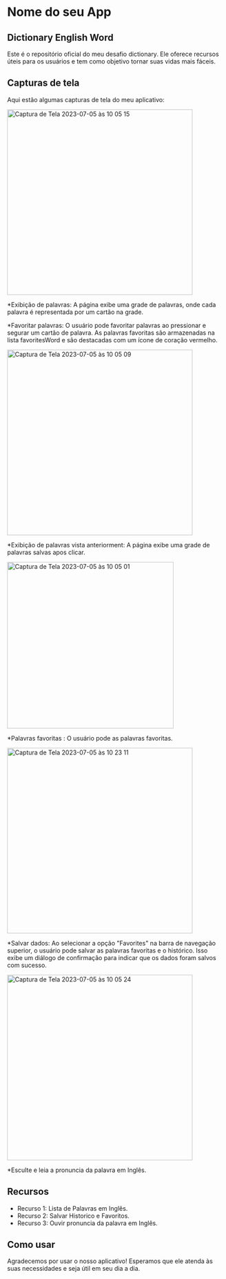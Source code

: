 # Nome do seu App

## Dictionary English Word

Este é o repositório oficial do meu desafio dictionary. Ele oferece recursos úteis para os usuários e tem como objetivo tornar suas vidas mais fáceis.

## Capturas de tela

Aqui estão algumas capturas de tela do meu aplicativo:

<img width="430" alt="Captura de Tela 2023-07-05 às 10 05 15" src="https://github.com/Ednacio/desafio-dictionary/assets/83678426/7a1089a0-2e5c-4af4-b676-b5e9d8115ab5">

*Exibição de palavras: A página exibe uma grade de palavras, onde cada palavra é representada por um cartão na grade.

*Favoritar palavras: O usuário pode favoritar palavras ao pressionar e segurar um cartão de palavra. As palavras favoritas são armazenadas na lista favoritesWord e são destacadas com um ícone de coração vermelho.


<img width="430" alt="Captura de Tela 2023-07-05 às 10 05 09" src="https://github.com/Ednacio/desafio-dictionary/assets/83678426/164cdb98-5638-425b-aae2-210c80743729">

*Exibição de palavras vista anteriorment: A página exibe uma grade de palavras salvas apos clicar.

<img width="386" alt="Captura de Tela 2023-07-05 às 10 05 01" src="https://github.com/Ednacio/desafio-dictionary/assets/83678426/7278285f-0428-4bfa-aaf5-5de578ad95e2">

*Palavras favoritas : O usuário pode as palavras favoritas.

<img width="430" alt="Captura de Tela 2023-07-05 às 10 23 11" src="https://github.com/Ednacio/desafio-dictionary/assets/83678426/4317e82b-8e59-4a29-9897-a5dcea5dadd0">

*Salvar dados: Ao selecionar a opção "Favorites" na barra de navegação superior, o usuário pode salvar as palavras favoritas e o histórico. Isso exibe um diálogo de confirmação para indicar que os dados foram salvos com sucesso.

<img width="430" alt="Captura de Tela 2023-07-05 às 10 05 24" src="https://github.com/Ednacio/desafio-dictionary/assets/83678426/3b3d00ae-2375-4093-bfe0-3ba7ea500a7e">

*Esculte e leia a pronuncia da palavra em Inglês.


## Recursos

- Recurso 1: Lista de Palavras em Inglês.
- Recurso 2: Salvar Historico e Favoritos.
- Recurso 3: Ouvir pronuncia da palavra em Inglês.

## Como usar


Agradecemos por usar o nosso aplicativo! Esperamos que ele atenda às suas necessidades e seja útil em seu dia a dia.
